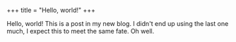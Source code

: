 +++
title = "Hello, world!"
+++

Hello, world! This is a post in my new blog. I didn't end up using the last one much, I expect this to meet the same fate. Oh well.
